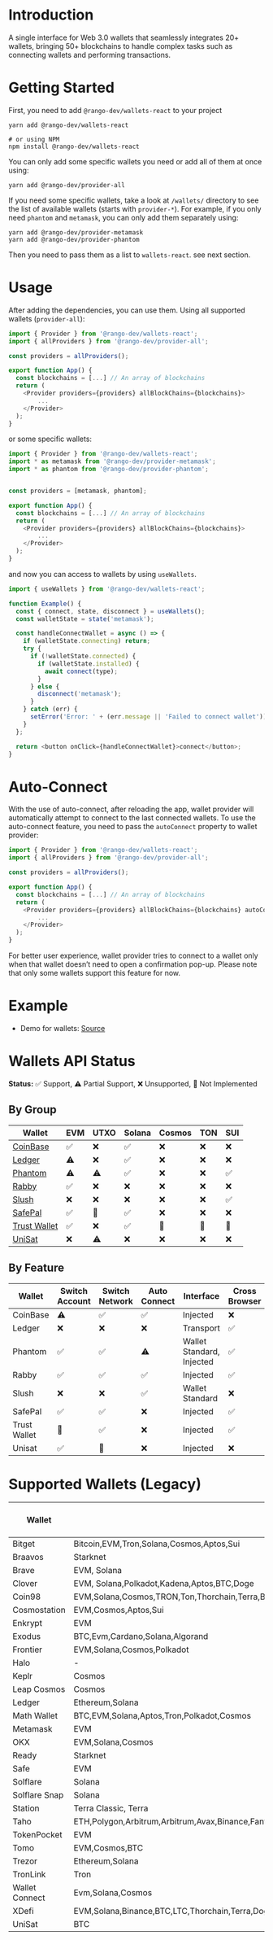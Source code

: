 # Introduction

A single interface for Web 3.0 wallets that seamlessly integrates 20+ wallets, bringing 50+ blockchains to handle complex tasks such as connecting wallets and performing transactions.

# Getting Started

First, you need to add `@rango-dev/wallets-react` to your project

```
yarn add @rango-dev/wallets-react

# or using NPM
npm install @rango-dev/wallets-react
```

You can only add some specific wallets you need or add all of them at once using:

```
yarn add @rango-dev/provider-all
```

If you need some specific wallets, take a look at `/wallets/` directory to see the list of available wallets (starts with `provider-*`).
For example, if you only need `phantom` and `metamask`, you can only add them separately using:

```
yarn add @rango-dev/provider-metamask
yarn add @rango-dev/provider-phantom
```

Then you need to pass them as a list to `wallets-react`. see next section.

# Usage

After adding the dependencies, you can use them. Using all supported wallets (`provider-all`):

```js
import { Provider } from '@rango-dev/wallets-react';
import { allProviders } from '@rango-dev/provider-all';

const providers = allProviders();

export function App() {
  const blockchains = [...] // An array of blockchains
  return (
    <Provider providers={providers} allBlockChains={blockchains}>
        ...
    </Provider>
  );
}

```

or some specific wallets:

```js
import { Provider } from '@rango-dev/wallets-react';
import * as metamask from '@rango-dev/provider-metamask';
import * as phantom from '@rango-dev/provider-phantom';


const providers = [metamask, phantom];

export function App() {
  const blockchains = [...] // An array of blockchains
  return (
    <Provider providers={providers} allBlockChains={blockchains}>
        ...
    </Provider>
  );
}
```

and now you can access to wallets by using `useWallets`.

```js
import { useWallets } from '@rango-dev/wallets-react';

function Example() {
  const { connect, state, disconnect } = useWallets();
  const walletState = state('metamask');

  const handleConnectWallet = async () => {
    if (walletState.connecting) return;
    try {
      if (!walletState.connected) {
        if (walletState.installed) {
          await connect(type);
        }
      } else {
        disconnect('metamask');
      }
    } catch (err) {
      setError('Error: ' + (err.message || 'Failed to connect wallet'));
    }
  };

  return <button onClick={handleConnectWallet}>connect</button>;
}
```

# Auto-Connect

With the use of auto-connect, after reloading the app, wallet provider will automatically attempt to connect to the last connected wallets. To use the auto-connect feature, you need to pass the `autoConnect` property to wallet provider:

```js
import { Provider } from '@rango-dev/wallets-react';
import { allProviders } from '@rango-dev/provider-all';

const providers = allProviders();

export function App() {
  const blockchains = [...] // An array of blockchains
  return (
    <Provider providers={providers} allBlockChains={blockchains} autoConnect>
        ...
    </Provider>
  );
}

```

For better user experience, wallet provider tries to connect to a wallet only when that wallet doesn’t need to open a confirmation pop-up. Please note that only some wallets support this feature for now.

# Example

- Demo for wallets: [Source](https://github.com/rango-exchange/rango-client/tree/next/wallets/demo)

# Wallets API Status

**Status:** ✅ Support, ⚠️ Partial Support, ❌ Unsupported, 🚧 Not Implemented

## By Group

| Wallet                                          | EVM | UTXO | Solana | Cosmos | TON | SUI |
| ----------------------------------------------- | --- | ---- | ------ | ------ | --- | --- |
| [CoinBase](provider-coinbase/readme.md)         | ✅  | ❌   | ✅     | ❌     | ❌  | ❌  | 
| [Ledger](provider-ledger/readme.md)             | ⚠️  | ❌   | ✅     | ❌     | ❌  | ❌  |
| [Phantom](provider-phantom/readme.md)           | ⚠️  | ⚠️   | ✅     | ❌     | ❌  | ✅  |
| [Rabby](provider-rabby/readme.md)               | ✅  | ❌   | ❌     | ❌     | ❌  | ❌  |
| [Slush](provider-slush/readme.md)               | ❌  | ❌   | ❌     | ❌     | ❌  | ✅  |
| [SafePal](provider-safepal/readme.md)           | ✅  | 🚧   | ✅     | ❌     | ❌  | ❌  | 
| [Trust Wallet](provider-trust-wallet/readme.md) | ✅  | ❌   | ✅     | 🚧     | 🚧  | 🚧  |
| [UniSat](provider-unisat/readme.md)             | ❌  | ⚠️   | ❌     | ❌     | ❌  | ❌  |

## By Feature

| Wallet       | Switch Account | Switch Network | Auto Connect | Interface                 | Cross Browser |
| ------------ | -------------- | -------------- | ------------ | ------------------------- | ------------- |
| CoinBase     |  ⚠️            | ✅             | ✅           |  Injected                 | ❌            |
| Ledger       | ❌             | ❌             | ❌           | Transport                 | ✅            |
| Phantom      | ✅             | ✅             | ⚠️           | Wallet Standard, Injected | ✅            |
| Rabby        | ✅             | ✅             | ✅           | Injected                  | ✅            |
| Slush        | ❌             | ❌             | ✅           | Wallet Standard           | ❌            |
| SafePal      | ✅             | ✅             | ❌           | Injected                  | ✅            |
| Trust Wallet | 🚧             | ✅             | ❌           | Injected                  | ✅            |
| Unisat       | ✅             | 🚧             | ❌           | Injected                  | ❌            |

# Supported Wallets (Legacy)

| Wallet         | Supported Chains                                                                                                        | Not Implemented                                   | Auto Connect Support | Source                               |
| -------------- | ----------------------------------------------------------------------------------------------------------------------- | ------------------------------------------------- | -------------------- | ------------------------------------ |
| Bitget         | Bitcoin,EVM,Tron,Solana,Cosmos,Aptos,Sui                                                                                | Bitcoin,Solana,Cosmos,Aptos,Sui                   | &check;              | https://web3.bitget.com/             |
| Braavos        | Starknet                                                                                                                | -                                                 | &check;              | https://braavos.app/                 |
| Brave          | EVM, Solana                                                                                                             | -                                                 | &check;              | https://brave.com/wallet/            |
| Clover         | EVM, Solana,Polkadot,Kadena,Aptos,BTC,Doge                                                                              | Polkadot,Kadena,Aptos,BTC,Doge                    | &check;              | https://wallet.clover.finance        |
| Coin98         | EVM,Solana,Cosmos,TRON,Ton,Thorchain,Terra,BTC,Sui,Aptos,Sei                                                            | Cosmos,TRON,Ton,Thorchain,Terra,BTC,Sui,Aptos,Sei | &cross;              | https://coin98.com/wallet            |
| Cosmostation   | EVM,Cosmos,Aptos,Sui                                                                                                    | Aptos,Sui                                         | &check;              | https://cosmostation.io/             |
| Enkrypt        | EVM                                                                                                                     | BTC,Polkadot                                      | &check;              | https://www.enkrypt.com/             |
| Exodus         | BTC,Evm,Cardano,Solana,Algorand                                                                                         | BTC,Cardano,Algorand                              | &check;              | https://www.exodus.com/              |
| Frontier       | EVM,Solana,Cosmos,Polkadot                                                                                              | Cosmos,Polkadot                                   | &check;              | https://frontier.xyz/                |
| Halo           | -                                                                                                                       | -                                                 | &cross;              | https://halo.social/                 |
| Keplr          | Cosmos                                                                                                                  | -                                                 | &cross;              | https://www.keplr.app/               |
| Leap Cosmos    | Cosmos                                                                                                                  | Cosmos                                            | &cross;              | https://www.leapwallet.io/cosmos     |
| Ledger         | Ethereum,Solana                                                                                                         | -                                                 | &cross;              | https://www.ledger.com/              |
| Math Wallet    | BTC,EVM,Solana,Aptos,Tron,Polkadot,Cosmos                                                                               | BTC,Aptos,Tron,Polkadot,Cosmos                    | &check;              | https://mathwallet.org/en-us/        |
| Metamask       | EVM                                                                                                                     | -                                                 | &check;              | -                                    |
| OKX            | EVM,Solana,Cosmos                                                                                                       | Cosmos                                            | &check;              | https://www.okx.com/web3             |
| Ready          | Starknet                                                                                                                | -                                                 | &check;              | https://www.ready.co/                |
| Safe           | EVM                                                                                                                     | -                                                 | &check;              | https://safe.global/                 |
| Solflare       | Solana                                                                                                                  | -                                                 | &cross;              | https://solflare.com                 |
| Solflare Snap  | Solana                                                                                                                  | -                                                 | &cross;              | https://solflare.com/metamask        |
| Station        | Terra Classic, Terra                                                                                                    | -                                                 | &cross;              | https://station.terra.money/         |
| Taho           | ETH,Polygon,Arbitrum,Arbitrum,Avax,Binance,Fantom                                                                       | Fantom                                            | &cross;              | https://taho.xyz/                    |
| TokenPocket    | EVM                                                                                                                     | -                                                 | &check;              | https://extension.tokenpocket.pro/#/ |
| Tomo           | EVM,Cosmos,BTC                                                                                                          | Cosmos,BTC                                        | &check;              | https://tomo.inc/                    |
| Trezor         | Ethereum,Solana                                                                                                         | Solana                                            | &cross;              | https://trezor.io/                   |
| TronLink       | Tron                                                                                                                    | -                                                 | &cross;              | -                                    |
| Wallet Connect | Evm,Solana,Cosmos                                                                                                       | Solana,Cosmos                                     | &cross;              | -                                    |
| XDefi          | EVM,Solana,Binance,BTC,LTC,Thorchain,Terra,Doge,Cosmos,Akash,Axelar,Crypto.org,Juno,Kujira,Mars,Osmosis,Stargaze,Stride |                                                   | &check;              | https://www.xdefi.io/                |
| UniSat         | BTC                                                                                                                     | -                                                 | &cross;              | https://unisat.io/io/                |
